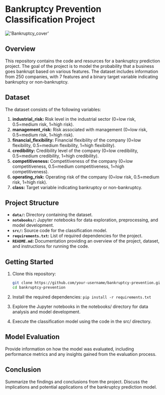 # Bankruptcy Prevention Classification Project

!['Bankruptcy_cover'](https://www.meatpoultry.com/ext/resources/2023/04/28/Bankruptcy_adobe.png?height=667&t=1682699472&width=1080)

## Overview

This repository contains the code and resources for a bankruptcy prediction project. The goal of the project is to model the probability that a business goes bankrupt based on various features. The dataset includes information from 250 companies, with 7 features and a binary target variable indicating bankruptcy or non-bankruptcy.

## Dataset

The dataset consists of the following variables:

1. **industrial_risk:** Risk level in the industrial sector (0=low risk, 0.5=medium risk, 1=high risk).
2. **management_risk:** Risk associated with management (0=low risk, 0.5=medium risk, 1=high risk).
3. **financial_flexibility:** Financial flexibility of the company (0=low flexibility, 0.5=medium flexibility, 1=high flexibility).
4. **credibility:** Credibility level of the company (0=low credibility, 0.5=medium credibility, 1=high credibility).
5. **competitiveness:** Competitiveness of the company (0=low competitiveness, 0.5=medium competitiveness, 1=high competitiveness).
6. **operating_risk:** Operating risk of the company (0=low risk, 0.5=medium risk, 1=high risk).
7. **class:** Target variable indicating bankruptcy or non-bankruptcy.

## Project Structure

- **`data/`:** Directory containing the dataset.
- **`notebooks/`:** Jupyter notebooks for data exploration, preprocessing, and model development.
- **`src/`:** Source code for the classification model.
- **`requirements.txt`:** List of required dependencies for the project.
- **`README.md`:** Documentation providing an overview of the project, dataset, and instructions for running the code.

## Getting Started

1. Clone this repository:

   ```bash
   git clone https://github.com/your-username/bankruptcy-prevention.git
   cd bankruptcy-prevention

2. Install the required dependencies: `pip install -r requirements.txt`
3. Explore the Jupyter notebooks in the notebooks/ directory for data analysis and model
development.
4. Execute the classification model using the code in the src/ directory.

## Model Evaluation
Provide information on how the model was evaluated, including performance metrics and any insights gained from the evaluation process.

## Conclusion
Summarize the findings and conclusions from the project. Discuss the implications and potential applications of the bankruptcy prediction model.

